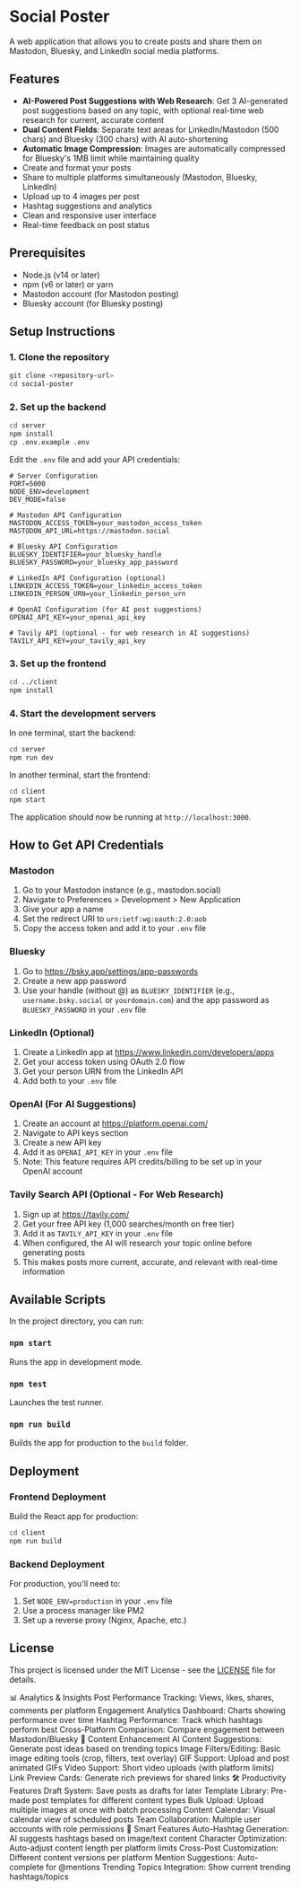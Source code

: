 # Social Poster

A web application that allows you to create posts and share them on Mastodon, Bluesky, and LinkedIn social media platforms.

## Features

- **AI-Powered Post Suggestions with Web Research**: Get 3 AI-generated post suggestions based on any topic, with optional real-time web research for current, accurate content
- **Dual Content Fields**: Separate text areas for LinkedIn/Mastodon (500 chars) and Bluesky (300 chars) with AI auto-shortening
- **Automatic Image Compression**: Images are automatically compressed for Bluesky's 1MB limit while maintaining quality
- Create and format your posts
- Share to multiple platforms simultaneously (Mastodon, Bluesky, LinkedIn)
- Upload up to 4 images per post
- Hashtag suggestions and analytics
- Clean and responsive user interface
- Real-time feedback on post status

## Prerequisites

- Node.js (v14 or later)
- npm (v6 or later) or yarn
- Mastodon account (for Mastodon posting)
- Bluesky account (for Bluesky posting)

## Setup Instructions

### 1. Clone the repository

```bash
git clone <repository-url>
cd social-poster
```

### 2. Set up the backend

```bash
cd server
npm install
cp .env.example .env
```

Edit the `.env` file and add your API credentials:

```env
# Server Configuration
PORT=5000
NODE_ENV=development
DEV_MODE=false

# Mastodon API Configuration
MASTODON_ACCESS_TOKEN=your_mastodon_access_token
MASTODON_API_URL=https://mastodon.social

# Bluesky API Configuration
BLUESKY_IDENTIFIER=your_bluesky_handle
BLUESKY_PASSWORD=your_bluesky_app_password

# LinkedIn API Configuration (optional)
LINKEDIN_ACCESS_TOKEN=your_linkedin_access_token
LINKEDIN_PERSON_URN=your_linkedin_person_urn

# OpenAI Configuration (for AI post suggestions)
OPENAI_API_KEY=your_openai_api_key

# Tavily API (optional - for web research in AI suggestions)
TAVILY_API_KEY=your_tavily_api_key
```

### 3. Set up the frontend

```bash
cd ../client
npm install
```

### 4. Start the development servers

In one terminal, start the backend:

```bash
cd server
npm run dev
```

In another terminal, start the frontend:

```bash
cd client
npm start
```

The application should now be running at `http://localhost:3000`.

## How to Get API Credentials

### Mastodon

1. Go to your Mastodon instance (e.g., mastodon.social)
2. Navigate to Preferences > Development > New Application
3. Give your app a name
4. Set the redirect URI to `urn:ietf:wg:oauth:2.0:oob`
5. Copy the access token and add it to your `.env` file

### Bluesky

1. Go to https://bsky.app/settings/app-passwords
2. Create a new app password
3. Use your handle (without @) as `BLUESKY_IDENTIFIER` (e.g., `username.bsky.social` or `yourdomain.com`) and the app password as `BLUESKY_PASSWORD` in your `.env` file

### LinkedIn (Optional)

1. Create a LinkedIn app at https://www.linkedin.com/developers/apps
2. Get your access token using OAuth 2.0 flow
3. Get your person URN from the LinkedIn API
4. Add both to your `.env` file

### OpenAI (For AI Suggestions)

1. Create an account at https://platform.openai.com/
2. Navigate to API keys section
3. Create a new API key
4. Add it as `OPENAI_API_KEY` in your `.env` file
5. Note: This feature requires API credits/billing to be set up in your OpenAI account

### Tavily Search API (Optional - For Web Research)

1. Sign up at https://tavily.com/
2. Get your free API key (1,000 searches/month on free tier)
3. Add it as `TAVILY_API_KEY` in your `.env` file
4. When configured, the AI will research your topic online before generating posts
5. This makes posts more current, accurate, and relevant with real-time information

## Available Scripts

In the project directory, you can run:

### `npm start`

Runs the app in development mode.

### `npm test`

Launches the test runner.

### `npm run build`

Builds the app for production to the `build` folder.

## Deployment

### Frontend Deployment

Build the React app for production:

```bash
cd client
npm run build
```

### Backend Deployment

For production, you'll need to:

1. Set `NODE_ENV=production` in your `.env` file
2. Use a process manager like PM2
3. Set up a reverse proxy (Nginx, Apache, etc.)

## License

This project is licensed under the MIT License - see the [LICENSE](LICENSE) file for details.


📊 Analytics & Insights
Post Performance Tracking: Views, likes, shares, comments per platform
Engagement Analytics Dashboard: Charts showing performance over time
Hashtag Performance: Track which hashtags perform best
Cross-Platform Comparison: Compare engagement between Mastodon/Bluesky
🎨 Content Enhancement
AI Content Suggestions: Generate post ideas based on trending topics
Image Filters/Editing: Basic image editing tools (crop, filters, text overlay)
GIF Support: Upload and post animated GIFs
Video Support: Short video uploads (with platform limits)
Link Preview Cards: Generate rich previews for shared links
🛠 Productivity Features
Draft System: Save posts as drafts for later
Template Library: Pre-made post templates for different content types
Bulk Upload: Upload multiple images at once with batch processing
Content Calendar: Visual calendar view of scheduled posts
Team Collaboration: Multiple user accounts with role permissions
🎯 Smart Features
Auto-Hashtag Generation: AI suggests hashtags based on image/text content
Character Optimization: Auto-adjust content length per platform limits
Cross-Post Customization: Different content versions per platform
Mention Suggestions: Auto-complete for @mentions
Trending Topics Integration: Show current trending hashtags/topics